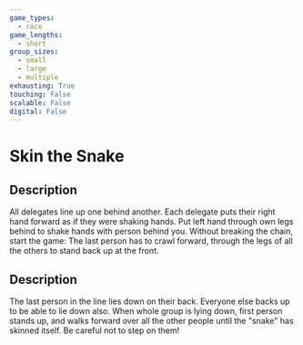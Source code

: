 ```yaml
---
game_types:
  - race
game_lengths:
  - short
group_sizes:
  - small
  - large
  - multiple
exhausting: True
touching: False
scalable: False
digital: False
---
```

# Skin the Snake

## Description
All delegates line up one behind another. Each delegate puts their right hand forward as if they were shaking hands. Put left hand through own legs behind to shake hands with person behind you. Without breaking the chain, start the game:
The last person has to crawl forward, through the legs of all the others to stand back up at the front.

## Description
The last person in the line lies down on their back. Everyone else backs up to be able to lie down also. When whole group is lying down, first person stands up, and walks forward over all the other people until the "snake" has skinned itself. Be careful not to step on them!
